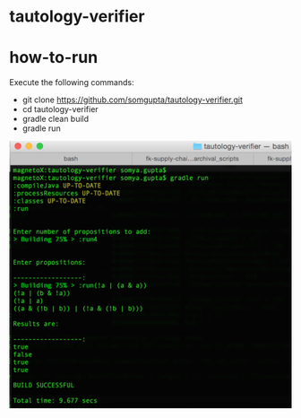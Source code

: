 # tautology-verifier

# how-to-run

Execute the following commands:

- git clone https://github.com/somgupta/tautology-verifier.git
- cd tautology-verifier
- gradle clean build
- gradle run


![how to use](https://github.com/somgupta/tautology-verifier/blob/master/TV.png)
